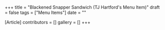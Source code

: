 +++
title = "Blackened Snapper Sandwich (TJ Hartford's Menu Item)"
draft = false
tags = ["Menu Items"]
date = ""

[Article]
contributors = []
gallery = []
+++
